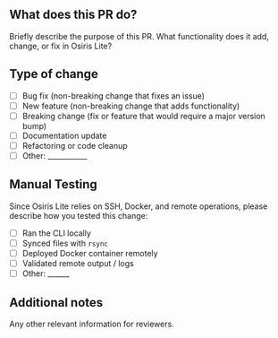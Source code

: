 ## What does this PR do?
Briefly describe the purpose of this PR. What functionality does it add, change, or fix in Osiris Lite?

## Type of change
- [ ] Bug fix (non-breaking change that fixes an issue)
- [ ] New feature (non-breaking change that adds functionality)
- [ ] Breaking change (fix or feature that would require a major version bump)
- [ ] Documentation update
- [ ] Refactoring or code cleanup
- [ ] Other: ___________

## Manual Testing
Since Osiris Lite relies on SSH, Docker, and remote operations, please describe how you tested this change:

- [ ] Ran the CLI locally
- [ ] Synced files with `rsync`
- [ ] Deployed Docker container remotely
- [ ] Validated remote output / logs
- [ ] Other: ______

## Additional notes
Any other relevant information for reviewers. 